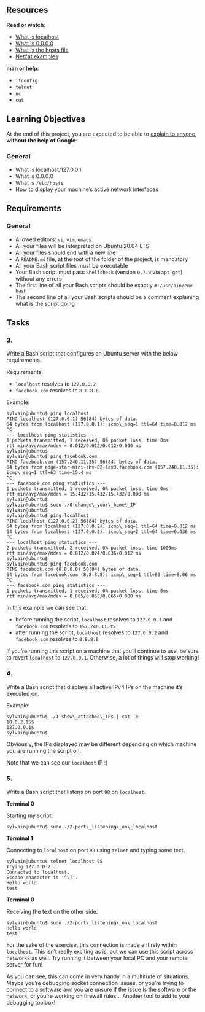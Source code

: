 ## Resources

**Read or watch**:

*   [What is localhost](/rltoken/7n2kKjq50U_Uv-TrEK-NUA "What is localhost")
*   [What is 0.0.0.0](/rltoken/1efC1iImna8ubDSgokLbpQ "What is 0.0.0.0")
*   [What is the hosts file](/rltoken/6o7mmDL8joIrC5DXNRSnKw "What is the hosts file")
*   [Netcat examples](/rltoken/_TN2G4Djh-f7MSukzToXpw "Netcat examples")

**man or help**:

*   `ifconfig`
*   `telnet`
*   `nc`
*   `cut`

## Learning Objectives

At the end of this project, you are expected to be able to [explain to anyone](/rltoken/uKUo9khaCQlS8vVxhZQXiQ "explain to anyone"), **without the help of Google**:

### General

*   What is localhost/127.0.0.1
*   What is 0.0.0.0
*   What is `/etc/hosts`
*   How to display your machine’s active network interfaces

## Requirements

### General

*   Allowed editors: `vi`, `vim`, `emacs`
*   All your files will be interpreted on Ubuntu 20.04 LTS
*   All your files should end with a new line
*   A `README.md` file, at the root of the folder of the project, is mandatory
*   All your Bash script files must be executable
*   Your Bash script must pass `Shellcheck` (version `0.7.0` via `apt-get`) without any errors
*   The first line of all your Bash scripts should be exactly `#!/usr/bin/env bash`
*   The second line of all your Bash scripts should be a comment explaining what is the script doing

## Tasks

### 3.



Write a Bash script that configures an Ubuntu server with the below requirements.

Requirements:

*   `localhost` resolves to `127.0.0.2`
*   `facebook.com` resolves to `8.8.8.8`.

Example:
```
sylvain@ubuntu$ ping localhost
PING localhost (127.0.0.1) 56(84) bytes of data.
64 bytes from localhost (127.0.0.1): icmp\_seq=1 ttl=64 time=0.012 ms
^C
--- localhost ping statistics ---
1 packets transmitted, 1 received, 0% packet loss, time 0ms
rtt min/avg/max/mdev = 0.012/0.012/0.012/0.000 ms
sylvain@ubuntu$
sylvain@ubuntu$ ping facebook.com
PING facebook.com (157.240.11.35) 56(84) bytes of data.
64 bytes from edge-star-mini-shv-02-lax3.facebook.com (157.240.11.35): icmp\_seq=1 ttl=63 time=15.4 ms
^C
--- facebook.com ping statistics ---
1 packets transmitted, 1 received, 0% packet loss, time 0ms
rtt min/avg/max/mdev = 15.432/15.432/15.432/0.000 ms
sylvain@ubuntu$
sylvain@ubuntu$ sudo ./0-change\_your\_home\_IP
sylvain@ubuntu$
sylvain@ubuntu$ ping localhost
PING localhost (127.0.0.2) 56(84) bytes of data.
64 bytes from localhost (127.0.0.2): icmp\_seq=1 ttl=64 time=0.012 ms
64 bytes from localhost (127.0.0.2): icmp\_seq=2 ttl=64 time=0.036 ms
^C
--- localhost ping statistics ---
2 packets transmitted, 2 received, 0% packet loss, time 1000ms
rtt min/avg/max/mdev = 0.012/0.024/0.036/0.012 ms
sylvain@ubuntu$
sylvain@ubuntu$ ping facebook.com
PING facebook.com (8.8.8.8) 56(84) bytes of data.
64 bytes from facebook.com (8.8.8.8): icmp\_seq=1 ttl=63 time=8.06 ms
^C
--- facebook.com ping statistics ---
1 packets transmitted, 1 received, 0% packet loss, time 0ms
rtt min/avg/max/mdev = 8.065/8.065/8.065/0.000 ms
```
In this example we can see that:

*   before running the script, `localhost` resolves to `127.0.0.1` and `facebook.com` resolves to `157.240.11.35`
*   after running the script, `localhost` resolves to `127.0.0.2` and `facebook.com` resolves to `8.8.8.8`

If you’re running this script on a machine that you’ll continue to use, be sure to revert `localhost` to `127.0.0.1`. Otherwise, a lot of things will stop working!



### 4.



Write a Bash script that displays all active IPv4 IPs on the machine it’s executed on.

Example:
```
sylvain@ubuntu$ ./1-show\_attached\_IPs | cat -e
10.0.2.15$
127.0.0.1$
sylvain@ubuntu$
```
Obviously, the IPs displayed may be different depending on which machine you are running the script on.

Note that we can see our `localhost` IP :)



### 5.



Write a Bash script that listens on port `98` on `localhost`.

**Terminal 0**

Starting my script.
```
sylvain@ubuntu$ sudo ./2-port\_listening\_on\_localhost
```
**Terminal 1**

Connecting to `localhost` on port `98` using `telnet` and typing some text.
```
sylvain@ubuntu$ telnet localhost 98
Trying 127.0.0.2...
Connected to localhost.
Escape character is '^\]'.
Hello world
test
```
**Terminal 0**

Receiving the text on the other side.
```
sylvain@ubuntu$ sudo ./2-port\_listening\_on\_localhost
Hello world
test
```
For the sake of the exercise, this connection is made entirely within `localhost`. This isn’t really exciting as is, but we can use this script across networks as well. Try running it between your local PC and your remote server for fun!

As you can see, this can come in very handy in a multitude of situations. Maybe you’re debugging socket connection issues, or you’re trying to connect to a software and you are unsure if the issue is the software or the network, or you’re working on firewall rules… Another tool to add to your debugging toolbox!
